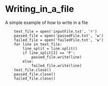 # Writing_in_a_file
A simple example of how to write in a file 


        text_file = open('inputFile.txt', 'r')
        passed_file = open('passedFile.txt', 'w')
        failed_file = open('failedFile.txt', 'w')
        for line in text_file:
            line_split = line.split()
            if line_split[2] == 'P':
                passed_file.write(line)
            else:
                failed_file.write(line)
        text_file.close()
        passed_file.close()
        failed_file.close()

